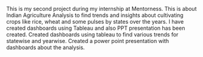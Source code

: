 This is my second project during my internship at Mentorness. 
This is about Indian Agriculture Analysis to find trends and insights about cultivating crops like rice, wheat and some pulses by states over the years.
I have created dashboards using Tableau and also PPT presentation has been created.
Created dashboards using tableau to find various trends for statewise and yearwise.
Created a power point presentation with dashboards about the analysis.
